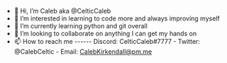 - 👋 Hi, I’m Caleb aka @CelticCaleb
- 👀 I’m interested in learning to code more and always improving myself
- 🌱 I’m currently learning python and git overall
- 💞️ I’m looking to collaborate on anything I can get my hands on
- 📫 How to reach me ------ Discord: CelticCaleb#7777 - Twitter: @CalebCeltic - Email: CalebKirkendall@pm.me

<!---
CelticCaleb/CelticCaleb is a ✨ special ✨ repository because its `README.md` (this file) appears on your GitHub profile.
You can click the Preview link to take a look at your changes.
--->
